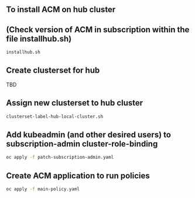 ## To install ACM on hub cluster
## (Check version of ACM in subscription within the file installhub.sh)
```bash
installhub.sh
```
## Create clusterset for hub
TBD

## Assign new clusterset to hub cluster
```bash
clusterset-label-hub-local-cluster.sh
```

## Add kubeadmin (and other desired users) to subscription-admin cluster-role-binding
```bash
oc apply -f patch-subscription-admin.yaml
```

## Create ACM application to run policies
```bash
oc apply -f main-policy.yaml
```
